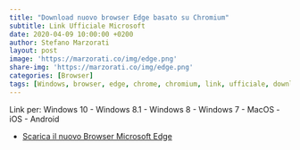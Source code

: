```yaml
---
title: "Download nuovo browser Edge basato su Chromium"
subtitle: Link Ufficiale Microsoft
date: 2020-04-09 10:00:00 +0200
author: Stefano Marzorati
layout: post
image: 'https://marzorati.co/img/edge.png'
share-img: 'https://marzorati.co/img/edge.png'
categories: [Browser]
tags: [Windows, browser, edge, chrome, chromium, link, ufficiale, download]
---
```

Link per: Windows 10 - Windows 8.1 - Windows 8 - Windows 7 - MacOS - iOS - Android   

* <a href="https://www.microsoft.com/it-it/edge/?form=MA13DE&OCID=MA13DE" target="_blank">Scarica il nuovo Browser Microsoft Edge</a>
